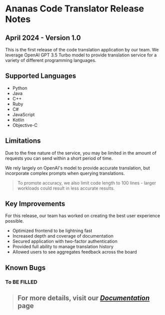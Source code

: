 # Ananas Code Translator  Release Notes
## April 2024 - Version 1.0

This is the first release of the code translation application by our team. We leverage OpenAI GPT 3.5 Turbo model to provide translation service for a variety of different programming languages.

## Supported Languages
- Python
-   Java
-   C++
-   Ruby
-   C#
-   JavaScript
-   Kotlin
-   Objective-C

## Limitations

Due to the free nature of the service, you may be limited in the amount of requests you can send within a short period of time. 

We rely largely on OpenAI's model to provide accurate translation, but incorporate complex prompts when querying translations.
> To promote accuracy, we also limit code length to 100 lines - larger workloads could result in less accurate results.



## Key Improvements

For this release, our team has worked on creating the best user experience possible. 
* Optimized frontend to be lightning fast
* Increased depth and coverage of documentation
* Secured application with two-factor authentication
* Provided full ability to manage translation history
* Allowed users to see aggregates feedback across the board

## Known Bugs

### To BE FILLED 

>## For more details, visit our *[Documentation](https://cs490-ananas-beta-1b968f276a45.herokuapp.com/documentation)* page
